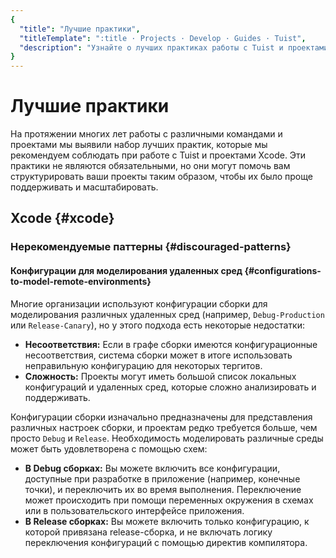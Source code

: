 ```yaml
---
{
  "title": "Лучшие практики",
  "titleTemplate": ":title · Projects · Develop · Guides · Tuist",
  "description": "Узнайте о лучших практиках работы с Tuist и проектами Xcode."
}
---
```

# Лучшие практики

На протяжении многих лет работы с различными командами и проектами мы выявили набор лучших практик, которые мы рекомендуем соблюдать при работе с Tuist и проектами Xcode. Эти практики не являются обязательными, но они могут помочь вам структурировать ваши проекты таким образом, чтобы их было проще поддерживать и масштабировать.

## Xcode {#xcode}

### Нерекомендуемые паттерны {#discouraged-patterns}

#### Конфигурации для моделирования удаленных сред {#configurations-to-model-remote-environments}

Многие организации используют конфигурации сборки для моделирования различных удаленных сред (например, `Debug-Production` или `Release-Canary`), но у этого подхода есть некоторые недостатки:

- **Несоответствия:** Если в графе сборки имеются конфигурационные несоответствия, система сборки может в итоге использовать неправильную конфигурацию для некоторых тергитов.
- **Сложность:** Проекты могут иметь большой список локальных конфигураций и удаленных сред, которые сложно анализировать и поддерживать.

Конфигурации сборки изначально предназначены для представления различных настроек сборки, и проектам редко требуется больше, чем просто `Debug` и `Release`. Необходимость моделировать различные среды может быть удовлетворена с помощью схем:

- **В Debug сборках:** Вы можете включить все конфигурации, доступные при разработке в приложение (например, конечные точки), и переключить их во время выполнения. Переключение может происходить при помощи переменных окружения в схемах или в пользовательского интерфейсе приложения.
- **В Release сборках:** Вы можете включить только конфигурацию, к которой привязана release-сборка, и не включать логику переключения конфигураций с помощью директив компилятора.
